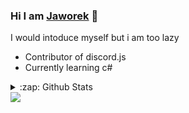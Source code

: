 ### Hi I am [Jaworek][discord] 👋

I would intoduce myself but i am too lazy
- Contributor of discord.js
- Currently learning c#

<details name="Statystyki">
  <summary>:zap: Github Stats</summary>

 <a href="#"><img src="https://github-readme-stats.vercel.app/api/top-langs/?username=jaw0r3k"/></a> <br/>

</details>
  <a href="#"><img src="https://github-readme-stats.vercel.app/api?username=jaw0r3k&hide=contribs,prs"/> </a>

[readme]: https://github-readme-stats.vercel.app
[discord]: https://discord.com/users/693055800322818149

